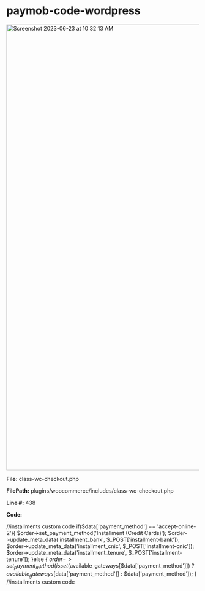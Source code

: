 # paymob-code-wordpress

<img width="1161" alt="Screenshot 2023-06-23 at 10 32 13 AM" src="https://github.com/Shajeel/paymob-code-wordpress/assets/20224168/52719dcd-39b5-4c8a-8525-e14846ee8720">

**File:** class-wc-checkout.php

**FilePath:** plugins/woocommerce/includes/class-wc-checkout.php

**Line #:** 438

**Code:**

//installments custom code
if($data['payment_method'] == 'accept-online-2'){
    $order->set_payment_method('Installment (Credit Cards)');
    $order->update_meta_data('installment_bank', $_POST['installment-bank']);
    $order->update_meta_data('installment_cnic', $_POST['installment-cnic']);
    $order->update_meta_data('installment_tenure', $_POST['installment-tenure']);
}else {
    $order->set_payment_method(isset($available_gateways[$data['payment_method']]) ? $available_gateways[$data['payment_method']] : $data['payment_method']);
}
//installments custom code


